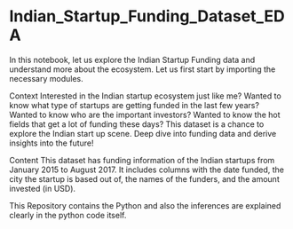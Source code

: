 # Indian_Startup_Funding_Dataset_EDA

In this notebook, let us explore the Indian Startup Funding data and understand more about the ecosystem.
Let us first start by importing the necessary modules.

Context
Interested in the Indian startup ecosystem just like me? 
Wanted to know what type of startups are getting funded in the last few years? 
Wanted to know who are the important investors? 
Wanted to know the hot fields that get a lot of funding these days? 
This dataset is a chance to explore the Indian start up scene. Deep dive into funding data and derive insights into the future!

Content
This dataset has funding information of the Indian startups from January 2015 to August 2017. 
It includes columns with the date funded, the city the startup is based out of, the names of the funders, and the amount invested (in USD).

This Repository contains the Python and also the inferences are explained clearly in the python code itself. 




